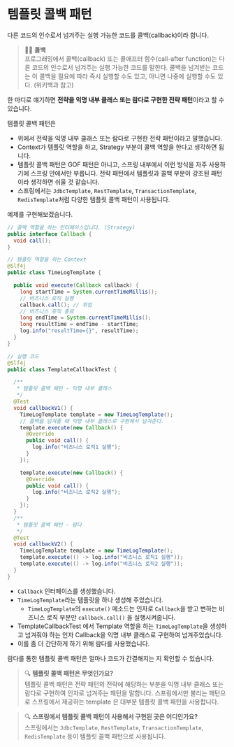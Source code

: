 # **템플릿 콜백 패턴**

다른 코드의 인수로서 넘겨주는 실행 가능한 코드를 콜백(callback)이라 합니다.

> 🤷‍♂️ **콜백** <br>
> 프로그래밍에서 콜백(callback) 또는 콜애프터 함수(call-after function)는 다른 코드의 인수로서 넘겨주는 실행 가능한 코드를 말한다. 콜백을 넘겨받는 코드는 이 콜백을 필요에 따라 즉시 실행할 수도 있고, 아니면 나중에 실행할 수도 있다. (위키백과 참고)

한 마디로 얘기하면 **전략을 익명 내부 클래스 또는 람다로 구현한 전략 패턴**이라고 할 수 있습니다. 

템플릿 콜백 패턴은
* 위에서 전략을 익명 내부 클래스 또는 람다로 구현한 전략 패턴이라고 말했습니다. 
* Context가 템플릿 역할을 하고, Strategy 부분이 콜백 역할을 한다고 생각하면 됩니다. 
* 템플릿 콜백 패턴은 GOF 패턴은 아니고, 스프링 내부에서 이런 방식을 자주 사용하기에 스프링 안에서만 부릅니다. 전략 패턴에서 템플릿과 콜백 부분이 강조된 패턴이라 생각하면 쉬울 것 같습니다. 
* 스프링에서는 `JdbcTemplate`, `RestTemplate`, `TransactionTemplate`, `RedisTemplate`처럼 다양한 템플릿 콜백 패턴이 사용됩니다. 

예제를 구현해보겠습니다. 
```java
// 콜백 역할을 하는 인터페이스입니다. (Strategy)
public interface Callback {
  void call();
}
```
```java
// 템플릿 역할을 하는 Context
@Slf4j
public class TimeLogTemplate {

  public void execute(Callback callback) {
    long startTime = System.currentTimeMillis();
    // 비즈니스 로직 실행
    callback.call(); // 위임
    // 비즈니스 로직 종료
    long endTime = System.currentTimeMillis();
    long resultTime = endTime - startTime;
    log.info("resultTime={}", resultTime);
  }
}
```
```java
// 실행 코드
@Slf4j
public class TemplateCallbackTest {

  /**
   * 템플릿 콜백 패턴 - 익명 내부 클래스
   */
  @Test
  void callbackV1() {
    TimeLogTemplate template = new TimeLogTemplate();
    // 콜백을 넘겨줄 때 익명 내부 클래스로 구현해서 넘겨준다. 
    template.execute(new Callback() {
      @Override
      public void call() {
        log.info("비즈니스 로직1 실행");
      }
    });

    template.execute(new Callback() {
      @Override
      public void call() {
        log.info("비즈니스 로직2 실행");
      }
    });
  }
  /**
   * 템플릿 콜백 패턴 - 람다
   */
  @Test
  void callbackV2() {
    TimeLogTemplate template = new TimeLogTemplate();
    template.execute(() -> log.info("비즈니스 로직1 실행"));
    template.execute(() -> log.info("비즈니스 로직2 실행"));
  }
}

```
* `Callback` 인터페이스를 생성했습니다. 
* `TimeLogTemplate`라는 템플릿을 하나 생성해 주었습니다. 
    * `TimeLogTemplate`의 `execute()` 메소드는 인자로 `Callback`을 받고 변하는 비즈니스 로직 부분만 `callback.call()` 을 실행시켜줍니다. 
* TemplateCallbackTest 에서 Template 역할을 하는 `TimeLogTemplate`을 생성하고 넘겨줘야 하는 인자 Callback을 익명 내부 클래스로 구현하여 넘겨주었습니다. 
* 이를 좀 더 간단하게 하기 위해 람다를 사용했습니다. 

람다를 통한 템플릿 콜백 패턴은 얼마나 코드가 간결해지는 지 확인할 수 있습니다. 

> 🔍 **템플릿 콜백 패턴은 무엇인가요?** <br>
> 템플릿 콜백 패턴은 전략 패턴의 전략에 해당하는 부분을 익명 내부 클래스 또는 람다로 구현하여 인자로 넘겨주는 패턴을 말합니다. 스프링에서만 불리는 패턴으로 스프링에서 제공하는 template 은 대부분 템플릿 콜백 패턴을 사용합니다. 

> 🔍 **스프링에서 템플릿 콜백 패턴이 사용해서 구현된 곳은 어디인가요?** <br>
> 스프링에서는 `JdbcTemplate`, `RestTemplate`, `TransactionTemplate`, `RedisTemplate` 등이 템플릿 콜백 패턴으로 사용됩니다. 

